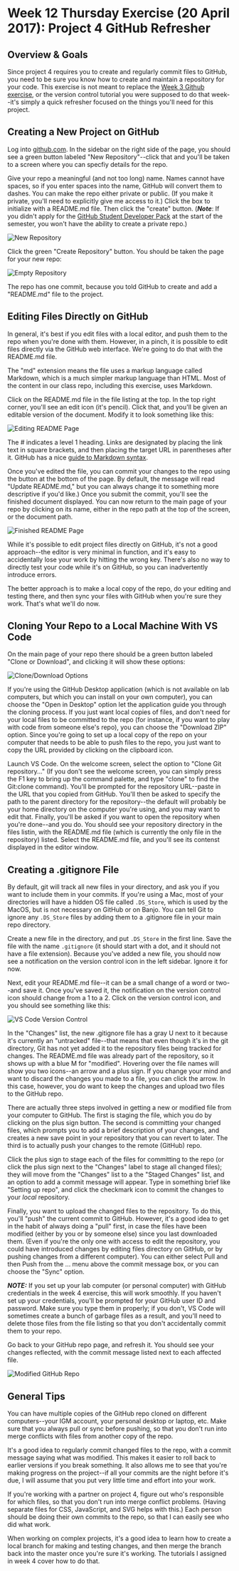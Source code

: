 # Week 12 Thursday Exercise (20 April 2017): Project 4 GitHub Refresher

## Overview & Goals
Since project 4 requires you to create and regularly commit files to GitHub, you need to be sure you know how to create and maintain a repository for your code. This exercise is not meant to replace the [Week 3 Github exercise](../week3/Git-In-Class-Exercise.pdf), or the version control tutorial you were supposed to do that week--it's simply a quick refresher focused on the things you'll need for this project.

## Creating a New Project on GitHub
Log into [github.com](http://github.com). In the sidebar on the right side of the page, you should see a green button labeled "New Repository"--click that and you'll be taken to a screen where you can specfiy details for the repo. 

Give your repo a meaningful (and not too long) name. Names cannot have spaces, so if you enter spaces into the name, GitHub will convert them to dashes. You can make the repo either private or public. (If you make it private, you'll need to explicitly give me access to it.) Click the box to initialize with a README.md file. Then click the "create" button. (***Note***: If you didn't apply for the [GitHub Student Developer Pack](https://education.github.com/pack) at the start of the semester, you won't have the ability to create a private repo.)

![New Repository](newrepo-project4.png)

Click the green "Create Repository" button. You should be taken the page for your new repo:

![Empty Repository](emptyrepo.png)

The repo has one commit, because you told GitHub to create and add a "README.md" file to the project. 

## Editing Files Directly on GitHub
In general, it's best if you edit files with a local editor, and push them to the repo when you're done with them. However, in a pinch, it is possible to edit files directly via the GitHub web interface. We're going to do that with the README.md file. 

The "md" extension means the file uses a markup language called Markdown, which is a much simpler markup language than HTML. Most of the content in our class repo, including this exercise, uses Markdown. 

Click on the README.md file in the file listing at the top. In the top right corner, you'll see an edit icon (it's pencil). Click that, and you'll be given an editable version of the document. Modify it to look something like this:

![Editing README Page](readme-edited.png)

The # indicates a level 1 heading. Links are designated by placing the link text in square brackets, and then placing the target URL in parentheses after it. GitHub has a nice [guide to Markdown syntax](https://guides.github.com/features/mastering-markdown/). 

Once you've edited the file, you can commit your changes to the repo using the button at the bottom of the page. By default, the message will read "Update README.md," but you can always change it to something more descriptive if you'd like.) Once you submit the commit, you'll see the finished document displayed. You can now return to the main page of your repo by clicking on its name, either in the repo path at the top of the screen, or the document path. 

![Finished README Page](readme-finished.png)

While it's possible to edit project files directly on GitHub, it's not a good approach--the editor is very minimal in function, and it's easy to accidentally lose your work by hitting the wrong key. There's also no way to directly test your code while it's on GitHub, so you can inadvertently introduce errors. 

The better approach is to make a local copy of the repo, do your editing and testing there, and then sync your files with GitHub when you're sure they work. That's what we'll do now. 

## Cloning Your Repo to a Local Machine With VS Code
On the main page of your repo there should be a green button labeled "Clone or Download", and clicking it will show these options:

![Clone/Download Options](clonebutton.png)

If you're using the GitHub Desktop application (which is not available on lab computers, but which you can install on your own computer), you can choose the "Open in Desktop" option let the application guide you through the cloning process. If you just want local copies of files, and don't need for your local files to be committed to the repo (for instance, if you want to play with code from someone else's repo), you can choose the "Download ZIP" option. Since you're going to set up a local copy of the repo on your computer that needs to be able to push files to the repo, you just want to copy the URL provided by clicking on the clipboard icon. 

Launch VS Code. On the welcome screen, select the option to "Clone Git repository..." (If you don't see the welcome screen, you can simply press the F1 key to bring up the command palette, and type "clone" to find the Git:clone command). You'll be prompted for the repository URL--paste in the URL that you copied from GitHub. You'll then be asked to specify the path to the parent directory for the repository--the default will probably be your home directory on the computer you're using, and you may want to edit that. Finally, you'll be asked if you want to open the repository when you're done--and you do. You should see your repository directory in the files listin, with the README.md file (which is currently the only file in the repository) listed. Select the README.md file, and you'll see its contenst displayed in the editor window. 

## Creating a .gitignore File
By default, git will track all new files in your directory, and ask you if you want to include them in your commits. If you're using a Mac, most of your directories will have a hidden OS file called `.DS_Store`, which is used by the MacOS, but is not necessary on GitHub or on Banjo. You can tell Git to ignore any `.DS_Store` files by adding them to a .gitignore file in your main repo directory. 

Create a new file in the directory, and put `.DS_Store` in the first line. Save the file with the name `.gitignore` (it should start with a dot, and it should not have a file extension). Because you've added a new file, you should now see a notification on the version control icon in the left sidebar. Ignore it for now. 

Next, edit your README.md file--it can be a small change of a word or two--and save it. Once you've saved it, the notification on the version control icon should change from a 1 to a 2. Click on the version control icon, and you should see something like this:

![VS Code Version Control](vscode-version.png)

In the "Changes" list, the new .gitignore file has a gray U next to it because it's currently an "untracked" file--that means that even though it's in the git directory, Git has not yet added it to the repository files being tracked for changes. The README.md file was already part of the repository, so it shows up  with a blue M for "modified". Hovering over the file names will show you two icons--an arrow and a plus sign. If you change your mind and want to discard the changes you made to a file, you can click the arrow. In this case, however, you do want to keep the changes and upload two files to the GitHub repo. 

There are actually three steps involved in getting a new or modified file from your computer to GitHub. The first is staging the file, which you do by clicking on the plus sign button. The second is committing your changed files, which prompts you to add a brief description of your changes, and creates a new save point in your repository that you can revert to later. The third is to actually push your changes to the remote (GitHub) repo. 

Click the plus sign to stage each of the files for committing to the repo (or click the plus sign next to the "Changes" label to stage all changed files); they will move from the "Changes" list to a the "Staged Changes" list, and an option to add a commit message will appear. Type in something brief like "Setting up repo", and click the checkmark icon to commit the changes to your *local* repository.  

Finally, you want to upload the changed files to the repository. To do this, you'll "push" the current commit to GitHub. However, it's a good idea to get in the habit of always doing a "pull" first, in case the files have been modified (either by you or by someone else) since you last downloaded them. (Even if you're the only one with access to edit the repository, you could have introduced changes by editing files directory on GitHub, or by pushing changes from a different computer). You can either select Pull and then Push from the ... menu above the commit message box, or you can choose the "Sync" option. 

***NOTE:*** If you set up your lab computer (or personal computer) with GitHub credentials in the week 4 exercise, this will work smoothly. If you haven't set up your credentials, you'll be prompted for your GitHub user ID and password. Make sure you type them in properly; if you don't, VS Code will sometimes create a bunch of garbage files as a result, and you'll need to delete those files from the file listing so that you don't accidentally commit them to your repo.  

Go back to your GitHub repo page, and refresh it. You should see your changes reflected, with the commit message listed next to each affected file.

![Modified GitHub Repo](github-updated.png)

## General Tips

You can have multiple copies of the GitHub repo cloned on different computers--your IGM account, your personal desktop or laptop, etc. Make sure that you always pull or sync before pushing, so that you don't run into merge conflicts with files from another copy of the repo. 

It's a good idea to regularly commit changed files to the repo, with a commit message saying what was modified. This makes it easier to roll back to earlier versions if you break something. It also allows me to see that you're making progress on the project--if all your commits are the night before it's due, I will assume that you put very little time and effort into your work.

If you're working with a partner on project 4, figure out who's responsible for which files, so that you don't run into merge conflict problems. (Having separate files for CSS, JavaScript, and SVG helps with this.) Each person should be doing their own commits to the repo, so that I can easily see who did what work.

When working on complex projects, it's a good idea to learn how to create a local branch for making and testing changes, and then merge the branch back into the master once you're sure it's working. The tutorials I assigned in week 4 cover how to do that. 


